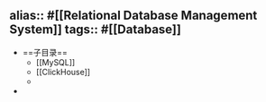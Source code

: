 alias:: #[[Relational Database Management System]]
tags:: #[[Database]]
---

- ==子目录==
	- [[MySQL]]
	- [[ClickHouse]]
	-
-
